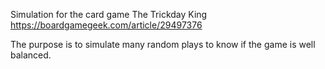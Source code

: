Simulation for the card game The Trickday King https://boardgamegeek.com/article/29497376

The purpose is to simulate many random plays to know if the game is well balanced.

